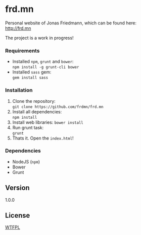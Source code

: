 frd.mn
======

Personal website of Jonas Friedmann, which can be found here: http://frd.mn

The project is a work in progress!

### Requirements

* Installed `npm`, `grunt` and `bower`:  
  `npm install -g grunt-cli bower`
* Installed `sass` gem:  
  `gem install sass`

### Installation

1. Clone the repository:  
  `git clone https://github.com/frdmn/frd.mn`
2. Install all dependencies:  
  `npm install`
3. Install web libraries: 
  `bower install`
4. Run grunt task:  
  `grunt`
5. Thats it. Open the `index.html`!

### Dependencies

* NodeJS (`npm`)
* Bower
* Grunt

## Version

1.0.0

## License

[WTFPL](LICENSE)
